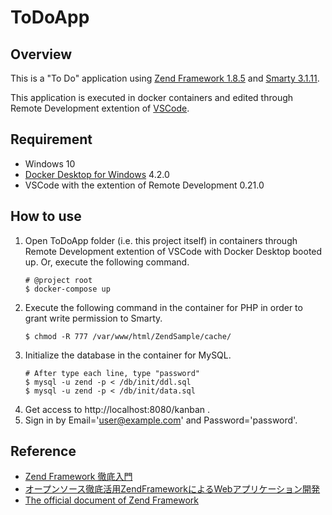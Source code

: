 # ToDoApp

## Overview
This is a "To Do" application using [Zend Framework 1.8.5](https://framework.zend.com/downloads/archives) and [Smarty 3.1.11](https://www.smarty.net/page3).

This application is executed in docker containers and edited through Remote Development extention of [VSCode](https://azure.microsoft.com/ja-jp/products/visual-studio-code/).

## Requirement

- Windows 10
- [Docker Desktop for Windows](https://www.docker.com/products/docker-desktop) 4.2.0
- VSCode with the extention of Remote Development 0.21.0

## How to use
1. Open ToDoApp folder (i.e. this project itself) in containers through Remote Development extention of VSCode with Docker Desktop booted up. Or, execute the following command.
   ```
   # @project root
   $ docker-compose up
   ```
2. Execute the following command in the container for PHP in order to grant write permission to Smarty.
   ```
   $ chmod -R 777 /var/www/html/ZendSample/cache/
   ```
3. Initialize the database in the container for MySQL.
   ```
   # After type each line, type "password"
   $ mysql -u zend -p < /db/init/ddl.sql
   $ mysql -u zend -p < /db/init/data.sql
   ```
4. Get access to http://localhost:8080/kanban .
5. Sign in by Email='user@example.com' and Password='password'.


## Reference
- [Zend Framework 徹底入門](https://www.amazon.co.jp/Zend-Framework%E5%BE%B9%E5%BA%95%E5%85%A5%E9%96%80-%E5%B1%B1%E7%94%B0-%E7%A5%A5%E5%AF%9B/dp/4798117129/ref=sr_1_1?__mk_ja_JP=%E3%82%AB%E3%82%BF%E3%82%AB%E3%83%8A&crid=U4Y2V42K6CWE&keywords=zendframework&qid=1639974825&sprefix=zendframework%2Caps%2C200&sr=8-1)
- [オープンソース徹底活用ZendFrameworkによるWebアプリケーション開発](https://www.amazon.co.jp/Zend-Framework%E5%BE%B9%E5%BA%95%E5%85%A5%E9%96%80-%E5%B1%B1%E7%94%B0-%E7%A5%A5%E5%AF%9B/dp/4798117129/ref=sr_1_1?__mk_ja_JP=%E3%82%AB%E3%82%BF%E3%82%AB%E3%83%8A&crid=U4Y2V42K6CWE&keywords=zendframework&qid=1639974825&sprefix=zendframework%2Caps%2C200&sr=8-1)
- [The official document of Zend Framework](https://framework.zend.com/)
